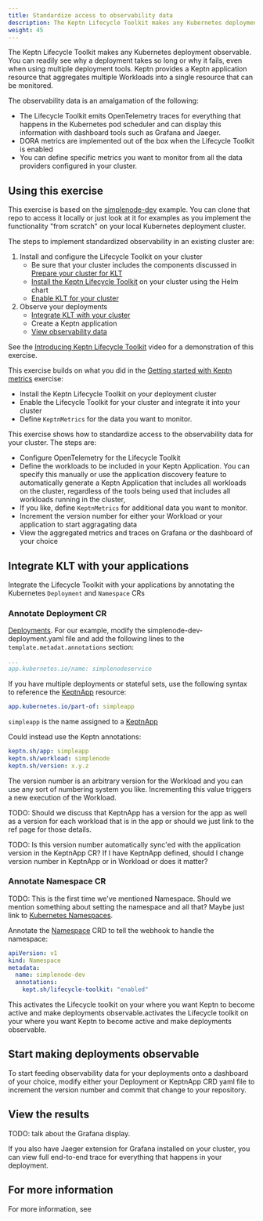 ```yaml
---
title: Standardize access to observability data
description: The Keptn Lifecycle Toolkit makes any Kubernetes deployment observable.
weight: 45
---
```


The Keptn Lifecycle Toolkit makes any Kubernetes deployment observable.
You can readily see why a deployment takes so long or why it fails,
even when using multiple deployment tools.
Keptn provides a Keptn application resource
that aggregates multiple Workloads into a single resource
that can be monitored.

The observability data is an amalgamation of the following:

- The Lifecycle Toolkit emits OpenTelemetry traces
  for everything that happens in the Kubernetes pod scheduler
  and can display this information with dashboard tools
  such as Grafana and Jaeger.
- DORA metrics are implemented out of the box
  when the Lifecycle Toolkit is enabled
- You can define specific metrics you want to monitor
  from all the data providers configured in your cluster.

## Using this exercise

This exercise is based on the
[simplenode-dev](https://github.com/keptn-sandbox/klt-on-k3s-with-argocd)
example.
You can clone that repo to access it locally
or just look at it for examples
as you implement the functionality "from scratch"
on your local Kubernetes deployment cluster.

The steps to implement standardized observability
in an existing cluster are:

1. Install and configure the Lifecycle Toolkit on your cluster
   - Be sure that your cluster includes the components discussed in
     [Prepare your cluster for KLT](../../install/k8s.md/#prepare-your-cluster-for-klt)
   - [Install the Keptn Lifecycle Toolkit](../install/install/#use-helm-chart)
     on your cluster using the Helm chart
   - [Enable KLT for your cluster](../../install/install.md/#enable-klt-for-your-cluster)
2. Observe your deployments
   - [Integrate KLT with your cluster](#integrate-klt-with-your-deployment)
   - Create a Keptn application
   - [View observability data](#view-available-metrics)

See the
[Introducing Keptn Lifecycle Toolkit](https://youtu.be/449HAFYkUlY)
video for a demonstration of this exercise.

This exercise builds on what you did in the
[Getting started with Keptn metrics](../metrics)
exercise:

* Install the Keptn Lifecycle Toolkit on your deployment cluster
* Enable the Lifecycle Toolkit for your cluster
  and integrate it into your cluster
* Define `KeptnMetrics` for the data you want to monitor.

This exercise shows how to standardize access
to the observability data for your cluster.
The steps are:

* Configure OpenTelemetry for the Lifecycle Toolkit
* Define the workloads to be included in your Keptn Application.
  You can specify this manually or use the application discovery feature
  to automatically generate a Keptn Application
  that includes all workloads on the cluster,
  regardless of the tools being used
  that includes all workloads running in the cluster,
* If you like, define `KeptnMetrics` for additional data you want to monitor.
* Increment the version number for either your Workload
  or your application to start aggragating data
* View the aggregated metrics and traces on Grafana
  or the dashboard of your choice

## Integrate KLT with your applications

Integrate the Lifecycle Toolkit with your applications
by annotating the Kubernetes `Deployment` and `Namespace` CRs

### Annotate Deployment CR

[Deployments](https://kubernetes.io/docs/concepts/workloads/controllers/deployment/).
For our example, modify the simplenode-dev-deployment.yaml file
and add the following lines to the `template.metadat.annotations` section:

```yaml
...
app.kubernetes.io/name: simplenodeservice
```

If you have multiple deployments or stateful sets,
use the following syntax to reference the
[KeptnApp](../../yaml-crd-ref/app.md)
resource:

```yaml
app.kubernetes.io/part-of: simpleapp
```

`simpleapp` is the name assigned to a
[KeptnApp](../../yaml-crd-ref/app.md)

Could instead use the Keptn annotations:

```yaml
keptn.sh/app: simpleapp
keptn.sh/workload: simplenode
keptn.sh/version: x.y.z
```

The version number is an arbitrary version for the Workload
and you can use any sort of numbering system you like.
Incrementing this value triggers a new execution of the Workload.

TODO: Should we discuss that KeptnApp has a version for the app
as well as a version for each workload that is in the app or
should we just link to the ref page for those details.

TODO: Is this version number automatically sync'ed with
the application version in the KeptnApp CR?
If I have KeptnApp defined, should I change version number
in KeptnApp or in Workload or does it matter?

### Annotate Namespace CR

TODO: This is the first time we've mentioned Namespace.
Should we mention something about setting the namespace and all that?
Maybe just link to
[Kubernetes Namespaces](https://kubernetes.io/docs/concepts/overview/working-with-objects/namespaces/).

Annotate the
[Namespace](https://kubernetes.io/docs/concepts/overview/working-with-objects/namespaces/)
CRD to tell the webhook to handle the namespace:

```yaml
apiVersion: v1
kind: Namespace
metadata:
  name: simplenode-dev
  annotations:
    kept.sh/lifecycle-toolkit: "enabled"
```

This activates the Lifecycle toolkit on your
where you want Keptn to become active
and make deployments observable.activates the Lifecycle toolkit on your
where you want Keptn to become active
and make deployments observable.

## Start making deployments observable

To start feeding observability data for your deployments
onto a dashboard of your choice,
modify either your Deployment or KeptnApp CRD yaml file
to increment the version number
and commit that change to your repository.

## View the results

TODO: talk about the Grafana display.

If you also have Jaeger extension for Grafana installed on your cluster,
you can view full end-to-end trace for everything
that happens in your deployment.

## For more information

For more information, see
